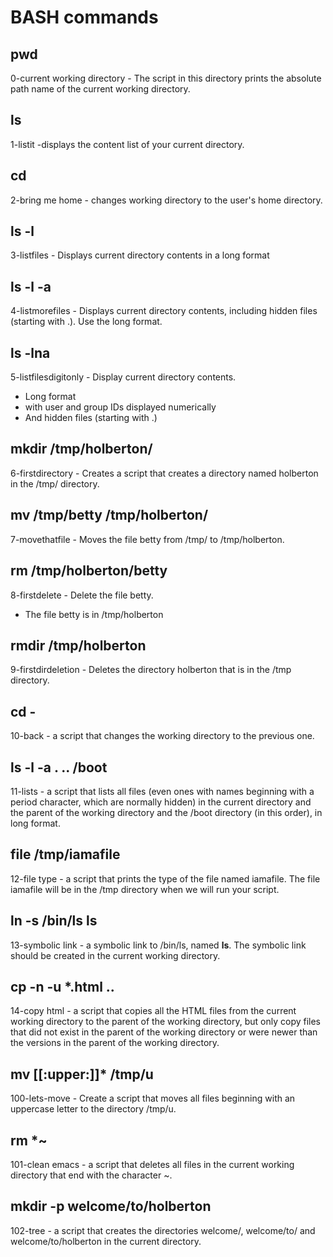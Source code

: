 # BASH commands
## pwd
0-current working directory - The script in this directory prints the absolute path name of the current working directory.
## ls
1-listit -displays the content list of your current directory.
## cd
2-bring me home - changes working directory to the user's home directory.
## ls -l
3-listfiles - Displays current directory contents in a long format
## ls -l -a
4-listmorefiles - Displays current directory contents, including hidden files (starting with .). Use the long format.
## ls -lna
5-listfilesdigitonly - Display current directory contents.

* Long format
* with user and group IDs displayed numerically
* And hidden files (starting with .)
## mkdir /tmp/holberton/
6-firstdirectory - Creates a script that creates a directory named holberton in the /tmp/ directory.
## mv /tmp/betty /tmp/holberton/
7-movethatfile - Moves the file betty from /tmp/ to /tmp/holberton.
## rm /tmp/holberton/betty
8-firstdelete - Delete the file betty.

* The file betty is in /tmp/holberton
## rmdir /tmp/holberton
9-firstdirdeletion - Deletes the directory holberton that is in the /tmp directory.
## cd -
10-back - a script that changes the working directory to the previous one.
## ls -l -a . .. /boot
11-lists - a script that lists all files (even ones with names beginning with a period character, which are normally hidden) in the current directory and the parent of the working directory and the /boot directory (in this order), in long format.
## file /tmp/iamafile
12-file type - a script that prints the type of the file named iamafile. The file iamafile will be in the /tmp directory when we will run your script.
## ln -s /bin/ls __ls__
13-symbolic link - a symbolic link to /bin/ls, named __ls__. The symbolic link should be created in the current working directory.
## cp -n -u *.html ..
14-copy html - a script that copies all the HTML files from the current working directory to the parent of the working directory, but only copy files that did not exist in the parent of the working directory or were newer than the versions in the parent of the working directory.
## mv [[:upper:]]* /tmp/u
100-lets-move - Create a script that moves all files beginning with an uppercase letter to the directory /tmp/u.
## rm *~
101-clean emacs - a script that deletes all files in the current working directory that end with the character ~.
## mkdir -p welcome/to/holberton
102-tree - a script that creates the directories welcome/, welcome/to/ and welcome/to/holberton in the current directory.
